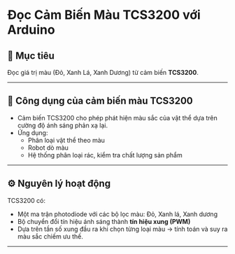 # Đọc Cảm Biến Màu TCS3200 với Arduino

## 📌 Mục tiêu
Đọc giá trị màu (Đỏ, Xanh Lá, Xanh Dương) từ cảm biến **TCS3200**.

---

## 🎯 Công dụng của cảm biến màu TCS3200
- Cảm biến TCS3200 cho phép phát hiện màu sắc của vật thể dựa trên cường độ ánh sáng phản xạ lại.
- Ứng dụng:
  - Phân loại vật thể theo màu
  - Robot dò màu
  - Hệ thống phân loại rác, kiểm tra chất lượng sản phẩm

---

## ⚙️ Nguyên lý hoạt động

TCS3200 có:
- Một ma trận photodiode với các bộ lọc màu: Đỏ, Xanh lá, Xanh dương
- Bộ chuyển đổi tín hiệu ánh sáng thành **tín hiệu xung (PWM)**
- Dựa trên tần số xung đầu ra khi chọn từng loại màu → tính toán và suy ra màu sắc chiếm ưu thế.

---

